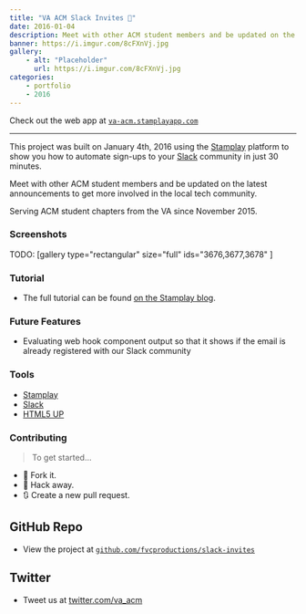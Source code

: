 ```yaml
---
title: "VA ACM Slack Invites 👥"
date: 2016-01-04
description: Meet with other ACM student members and be updated on the latest announcements to get more involved in the local tech community.
banner: https://i.imgur.com/8cFXnVj.jpg
gallery:
    - alt: "Placeholder"
      url: https://i.imgur.com/8cFXnVj.jpg
categories:
    - portfolio
    - 2016
---
```


Check out the web app at [`va-acm.stamplayapp.com`](https://va-acm.stamplayapp.com/)

---

This project was built on January 4th, 2016 using the [Stamplay](https://stamplay.com) platform to show you how to automate sign-ups to your [Slack](https://slack.com) community in just 30 minutes.

Meet with other ACM student members and be updated on the latest announcements to get more involved in the local tech community.

Serving ACM student chapters from the VA since November 2015.

### Screenshots

TODO: [gallery type="rectangular" size="full" ids="3676,3677,3678" ]

### Tutorial

* The full tutorial can be found [on the Stamplay blog](https://blog.stamplay.com/launch-your-community-with-a-fully-automated-slack-signup-page/).

### Future Features

* Evaluating web hook component output so that it shows if the email is already registered with our Slack community

### Tools

* [Stamplay](https://stamplay.com)
* [Slack](https://slack.com)
* [HTML5 UP](https://html5up.net)

### Contributing

> To get started…

* 🍴 Fork it.
* 🔨 Hack away.
* 🔃 Create a new pull request.

## GitHub Repo

* View the project at [`github.com/fvcproductions/slack-invites`](https://github.com/fvcproductions/slack-invites)

## Twitter

* Tweet us at [twitter.com/va_acm](https://twitter.com/va_acm)
